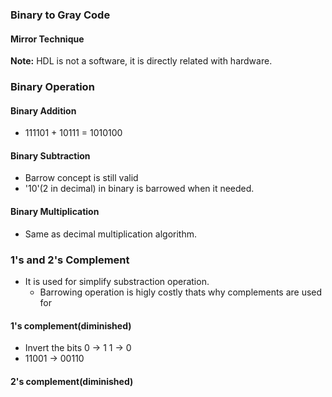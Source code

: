 ### Binary to Gray Code
#### Mirror Technique

**Note:** HDL is not a software, it is directly related with hardware.
### Binary Operation

#### Binary Addition
  - 111101 + 10111 = 1010100 

#### Binary Subtraction
  - Barrow concept is still valid
  - '10'(2 in decimal) in binary is barrowed when it needed.

#### Binary Multiplication 
  - Same as decimal multiplication algorithm.

### 1's and 2's Complement
- It is used for simplify substraction operation.
  * Barrowing operation is higly costly thats why complements are used for 

#### 1's complement(diminished)
  - Invert the bits
    0 -> 1
    1 -> 0
  - 11001 -> 00110

#### 2's complement(diminished)
